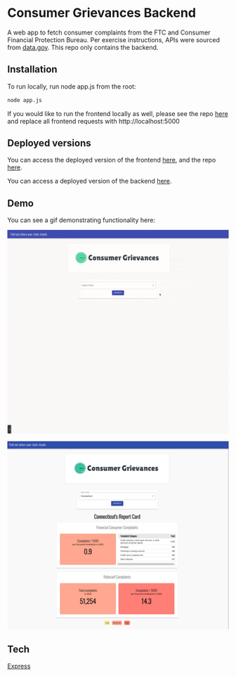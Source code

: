 # Consumer Grievances Backend

A web app to fetch consumer complaints from the FTC and Consumer Financial Protection Bureau. Per exercise instructions, APIs were sourced from [data.gov](https://www.data.gov/). This repo only contains the backend.   

## Installation

To run locally, run node app.js from the root: 

```bash
node app.js
```

If you would like to run the frontend locally as well, please see the repo [here](https://github.com/nexio-t/consumer-grievances) and replace all frontend requests with http://localhost:5000

## Deployed versions
You can access the deployed version of the frontend [here](https://consumer-grievances.netlify.app/), and the repo [here](https://github.com/nexio-t/consumer-grievances). 

You can access a deployed version of the backend [here](https://consumer-grievances-backend.herokuapp.com/).

## Demo 
You can see a gif demonstrating functionality here:

![Consumer Grievances Home Page](https://raw.githubusercontent.com/nexio-t/consumer-grievances/main/frontend/consumer-grievances/public/consumergrievances.gif?token=AMS3UMGVE2T4JASECYSPJBTAODTPE)

![Consumer Grievances Home Page](https://raw.githubusercontent.com/nexio-t/consumer-grievances/main/frontend/consumer-grievances/public/grievanceshomepage.png?token=AMS3UMDAEK5MXPHGMEURCZLAODTMU)

## Tech

[Express](https://expressjs.com/)
